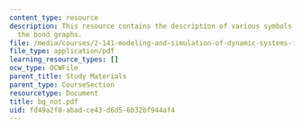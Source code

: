 ```yaml
---
content_type: resource
description: This resource contains the description of various symbols related to
  the bond graphs.
file: /media/courses/2-141-modeling-and-simulation-of-dynamic-systems-fall-2006/fd49a2f0abadce43d6d56b32bf944af4_bg_not.pdf
file_type: application/pdf
learning_resource_types: []
ocw_type: OCWFile
parent_title: Study Materials
parent_type: CourseSection
resourcetype: Document
title: bg_not.pdf
uid: fd49a2f0-abad-ce43-d6d5-6b32bf944af4
---
```

